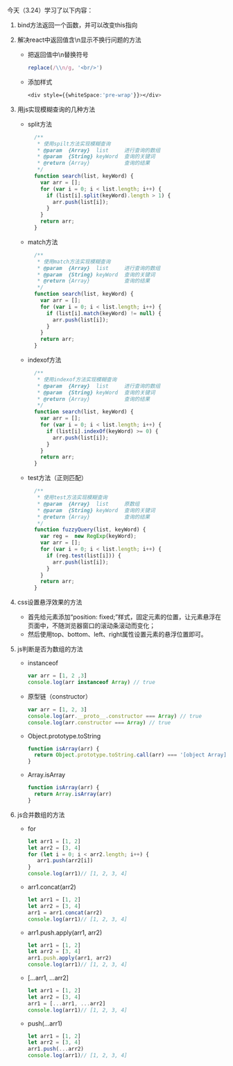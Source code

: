 今天（3.24）学习了以下内容：

1. bind方法返回一个函数，并可以改变this指向

2. 解决react中返回值含\n显示不换行问题的方法

   - 把返回值中\n替换符号

     ```js
     replace(/\\n/g, '<br/>')
     ```

   - 添加样式

     ```css
     <div style={{whiteSpace:'pre-wrap'}}></div>
     ```

3. 用js实现模糊查询的几种方法

   - split方法

     ```js
       /**
        * 使用spilt方法实现模糊查询
        * @param  {Array}  list     进行查询的数组
        * @param  {String} keyWord  查询的关键词
        * @return {Array}           查询的结果
        */
       function search(list, keyWord) {
         var arr = [];
         for (var i = 0; i < list.length; i++) {
           if (list[i].split(keyWord).length > 1) {
             arr.push(list[i]);
           }
         }
         return arr;
       }
     ```

   - match方法

     ```js
       /**
        * 使用match方法实现模糊查询
        * @param  {Array}  list     进行查询的数组
        * @param  {String} keyWord  查询的关键词
        * @return {Array}           查询的结果
        */
       function search(list, keyWord) {
         var arr = [];
         for (var i = 0; i < list.length; i++) {
           if (list[i].match(keyWord) != null) {
             arr.push(list[i]);
           }
         }
         return arr;
       }
     ```

   - indexof方法

     ```js
       /**
        * 使用indexof方法实现模糊查询
        * @param  {Array}  list     进行查询的数组
        * @param  {String} keyWord  查询的关键词
        * @return {Array}           查询的结果
        */
       function search(list, keyWord) {
         var arr = [];
         for (var i = 0; i < list.length; i++) {
           if (list[i].indexOf(keyWord) >= 0) {
             arr.push(list[i]);
           }
         }
         return arr;
       }
     ```

   - test方法（正则匹配）

     ```js
       /**
        * 使用test方法实现模糊查询
        * @param  {Array}  list     原数组
        * @param  {String} keyWord  查询的关键词
        * @return {Array}           查询的结果
        */
       function fuzzyQuery(list, keyWord) {
         var reg =  new RegExp(keyWord);
         var arr = [];
         for (var i = 0; i < list.length; i++) {
           if (reg.test(list[i])) {
             arr.push(list[i]);
           }
         }
         return arr;
       }
     ```

4. css设置悬浮效果的方法

   - 首先给元素添加“position: fixed;”样式，固定元素的位置，让元素悬浮在页面中，不随浏览器窗口的滚动条滚动而变化；
   - 然后使用top、bottom、left、right属性设置元素的悬浮位置即可。

5. js判断是否为数组的方法

   - instanceof

     ```js
     var arr = [1, 2 ,3]
     console.log(arr instanceof Array) // true
     ```

   - 原型链（constructor）

     ```js
     var arr = [1, 2, 3]
     console.log(arr.__proto__.constructor === Array) // true
     console.log(arr.constructor === Array) // true
     ```

   - Object.prototype.toString

     ```js
     function isArray(arr) {
       return Object.prototype.toString.call(arr) === '[object Array]'
     }
     ```

   - Array.isArray

     ```js
     function isArray(arr) {
       return Array.isArray(arr)
     }
     ```

6. js合并数组的方法

   - for

     ```js
     let arr1 = [1, 2]
     let arr2 = [3, 4]
     for (let i = 0; i < arr2.length; i++) {
     	arr1.push(arr2[i])
     }
     console.log(arr1)// [1, 2, 3, 4]
     ```

   - arr1.concat(arr2)

     ```js
     let arr1 = [1, 2]
     let arr2 = [3, 4]
     arr1 = arr1.concat(arr2)
     console.log(arr1)// [1, 2, 3, 4]
     ```

   - arr1.push.apply(arr1, arr2)

     ```js
     let arr1 = [1, 2]
     let arr2 = [3, 4]
     arr1.push.apply(arr1, arr2)
     console.log(arr1)// [1, 2, 3, 4]
     ```

   - [...arr1, ...arr2]

     ```js
     let arr1 = [1, 2]
     let arr2 = [3, 4]
     arr1 = [...arr1, ...arr2]
     console.log(arr1)// [1, 2, 3, 4]
     ```

   - push(...arr1)

     ```js
     let arr1 = [1, 2]
     let arr2 = [3, 4]
     arr1.push(...arr2)
     console.log(arr1)// [1, 2, 3, 4]
     ```